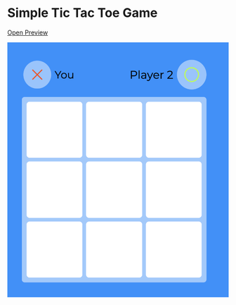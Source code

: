 # Simple Tic Tac Toe Game
[Open Preview](https://codingwarriorsjs.github.io/tic-tac-toe/)

![Preview Image](preview.png)